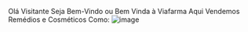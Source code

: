 Olá Visitante Seja Bem-Vindo ou Bem Vinda à Viafarma
Aqui Vendemos Remédios e Cosméticos Como:
![image](https://github.com/user-attachments/assets/8814e1a0-dd96-4863-8496-25bc4ea35efd)
